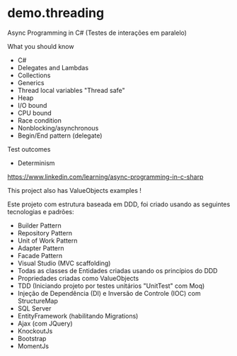 ﻿# demo.threading
Async Programming in C# (Testes de interações em paralelo)

What you should know
- C#
- Delegates and Lambdas
- Collections
- Generics
- Thread local variables "Thread safe"
- Heap
- I/O bound
- CPU bound
- Race condition
- Nonblocking/asynchronous
- Begin/End pattern (delegate)

Test outcomes
- Determinism

https://www.linkedin.com/learning/async-programming-in-c-sharp

This project also has ValueObjects examples !

Este projeto com estrutura baseada em DDD, foi criado usando as seguintes tecnologias e padrões:
- Builder Pattern
- Repository Pattern
- Unit of Work Pattern
- Adapter Pattern
- Facade Pattern
- Visual Studio (MVC scaffolding)
- Todas as classes de Entidades criadas usando os princípios do DDD
- Propriedades criadas como ValueObjects
- TDD (Iniciando projeto por testes unitários "UnitTest" com Moq)
- Injeção de Dependência (DI) e Inversão de Controle (IOC) com StructureMap
- SQL Server
- EntityFramework (habilitando Migrations)
- Ajax (com JQuery)
- KnockoutJs
- Bootstrap
- MomentJs

